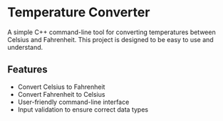 # Temperature Converter

A simple C++ command-line tool for converting temperatures between Celsius and Fahrenheit. This project is designed to be easy to use and understand.

## Features

- Convert Celsius to Fahrenheit
- Convert Fahrenheit to Celsius
- User-friendly command-line interface
- Input validation to ensure correct data types
